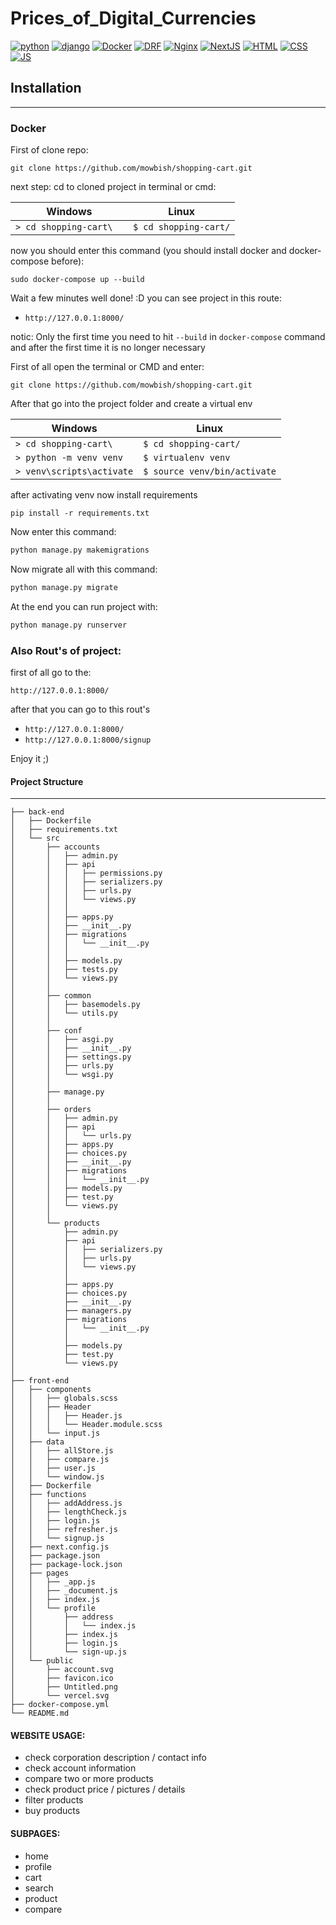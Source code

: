 # Prices_of_Digital_Currencies

[![python](https://img.icons8.com/color/48/000000/python.png)](https://www.python.org/)
[![django](https://img.icons8.com/color/48/000000/django.png)](https://www.djangoproject.com/)
[![Docker](https://img.icons8.com/color/48/000000/docker.png)](https://www.docker.com/)
[![DRF](https://img.icons8.com/color/48/000000/api.png)](https://www.django-rest-framework.org/)
[![Nginx](https://img.icons8.com/color/48/000000/nginx.png)](https://www.nginx.com/)
[![NextJS](https://img.icons8.com/color/48/000000/nextjs.png)](https://nextjs.org/)
[![HTML](https://img.icons8.com/color/48/000000/html.png)](https://html.com/)
[![CSS](https://img.icons8.com/color/48/000000/css.png)](https://developer.mozilla.org/en-US/docs/Web/CSS)
[![JS](https://img.icons8.com/color/48/000000/js.png)](https://www.javascript.com/)


## Installation
---

### Docker

First of clone repo:

```shell
git clone https://github.com/mowbish/shopping-cart.git
```
next step: cd to cloned project in terminal or cmd:

| Windows | Linux |
| --- | --- |
| ``> cd shopping-cart\  `` | ``$ cd shopping-cart/`` |

now you should enter this command (you should install docker and docker-compose before):

```shell
sudo docker-compose up --build
```

Wait a few minutes
well done! :D
you can see project in this route:

+ `http://127.0.0.1:8000/`

notic: Only the first time you need to hit `--build` in `docker-compose` command and after the first time it is no longer necessary



First of all open the terminal or CMD and enter:

```shell
git clone https://github.com/mowbish/shopping-cart.git
```

After that go into the project folder and  create a virtual env


| Windows | Linux |
| --- | --- |
| ``> cd shopping-cart\  `` | ``$ cd shopping-cart/`` |
| ``> python -m venv venv `` | ``$ virtualenv venv`` |
| ``> venv\scripts\activate`` | ``$ source venv/bin/activate`` |

after activating venv now install requirements

```shell
pip install -r requirements.txt
```

Now enter this command:

```bash
python manage.py makemigrations
```

Now migrate all with this command:

```bash
python manage.py migrate
```

At the end you can run project with:

```bash
python manage.py runserver
```
### Also Rout's of project:

first of all go to the:

`http://127.0.0.1:8000/`

after that you can go to this rout's

+ `http://127.0.0.1:8000/`
+ `http://127.0.0.1:8000/signup`

Enjoy it ;)

#### Project Structure
---

```shell
├── back-end
│   ├── Dockerfile
│   ├── requirements.txt
│   └── src
│       ├── accounts
│       │   ├── admin.py
│       │   ├── api
│       │   │   ├── permissions.py
│       │   │   ├── serializers.py
│       │   │   ├── urls.py
│       │   │   └── views.py
│       │   │
│       │   ├── apps.py
│       │   ├── __init__.py
│       │   ├── migrations
│       │   │   └── __init__.py
│       │   │
│       │   ├── models.py
│       │   ├── tests.py
│       │   └── views.py
│       │
│       ├── common
│       │   ├── basemodels.py
│       │   └── utils.py
│       │
│       ├── conf
│       │   ├── asgi.py
│       │   ├── __init__.py
│       │   ├── settings.py
│       │   ├── urls.py
│       │   └── wsgi.py
│       │
│       ├── manage.py
│       │
│       ├── orders
│       │   ├── admin.py
│       │   ├── api
│       │   │   └── urls.py
│       │   ├── apps.py
│       │   ├── choices.py
│       │   ├── __init__.py
│       │   ├── migrations
│       │   │   └── __init__.py
│       │   ├── models.py
│       │   ├── test.py
│       │   └── views.py
│       │
│       └── products
│           ├── admin.py
│           ├── api
│           │   ├── serializers.py
│           │   ├── urls.py
│           │   └── views.py
│           │
│           ├── apps.py
│           ├── choices.py
│           ├── __init__.py
│           ├── managers.py
│           ├── migrations
│           │   └── __init__.py
│           │
│           ├── models.py
│           ├── test.py
│           └── views.py
│ 
├── front-end
│   ├── components
│   │   ├── globals.scss
│   │   ├── Header
│   │   │   ├── Header.js
│   │   │   └── Header.module.scss
│   │   └── input.js
│   ├── data
│   │   ├── allStore.js
│   │   ├── compare.js
│   │   ├── user.js
│   │   └── window.js
│   ├── Dockerfile
│   ├── functions
│   │   ├── addAddress.js
│   │   ├── lengthCheck.js
│   │   ├── login.js
│   │   ├── refresher.js
│   │   └── signup.js
│   ├── next.config.js
│   ├── package.json
│   ├── package-lock.json
│   ├── pages
│   │   ├── _app.js
│   │   ├── _document.js
│   │   ├── index.js
│   │   └── profile
│   │       ├── address
│   │       │   └── index.js
│   │       ├── index.js
│   │       ├── login.js
│   │       └── sign-up.js
│   └── public
│       ├── account.svg
│       ├── favicon.ico
│       ├── Untitled.png
│       └── vercel.svg
├── docker-compose.yml
└── README.md

```


#### WEBSITE USAGE:

- check corporation description / contact info
- check account information
- compare two or more products
- check product price / pictures / details
- filter products
- buy products

#### SUBPAGES:

- home
- profile
- cart
- search
- product
- compare
